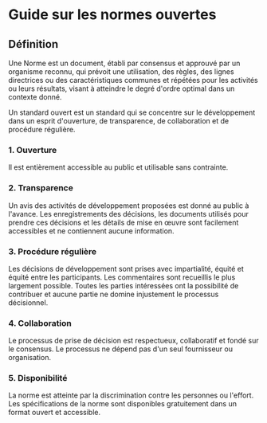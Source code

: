 # Guide sur les normes ouvertes

## Définition

Une Norme est un document, établi par consensus et approuvé par un organisme reconnu, qui prévoit une utilisation, des règles, des lignes directrices ou des caractéristiques communes et répétées pour les activités ou leurs résultats, visant à atteindre le degré d'ordre optimal dans un contexte donné.

Un standard ouvert est un standard qui se concentre sur le développement dans un esprit d'ouverture, de transparence, de collaboration et de procédure régulière.

### 1. Ouverture

Il est entièrement accessible au public et utilisable sans contrainte.

### 2. Transparence

Un avis des activités de développement proposées est donné au public à l'avance. Les enregistrements des décisions, les documents utilisés pour prendre ces décisions et les détails de mise en œuvre sont facilement accessibles et ne contiennent aucune information.

### 3. Procédure régulière

Les décisions de développement sont prises avec impartialité, équité et équité entre les participants. Les commentaires sont recueillis le plus largement possible. Toutes les parties intéressées ont la possibilité de contribuer et aucune partie ne domine injustement le processus décisionnel.

### 4. Collaboration

Le processus de prise de décision est respectueux, collaboratif et fondé sur le consensus. Le processus ne dépend pas d'un seul fournisseur ou organisation.

### 5. Disponibilité

La norme est atteinte par la discrimination contre les personnes ou l'effort. Les spécifications de la norme sont disponibles gratuitement dans un format ouvert et accessible.
